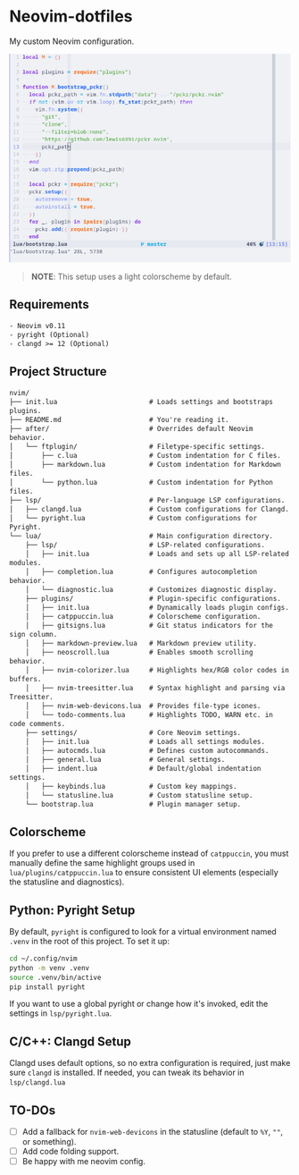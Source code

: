 # Neovim-dotfiles
My custom Neovim configuration.

![Neovim](assets/neovim.png)
> **NOTE**: This setup uses a light colorscheme by default.

## Requirements
```
- Neovim v0.11
- pyright (Optional)
- clangd >= 12 (Optional)
```

## Project Structure
```
nvim/
├── init.lua                       # Loads settings and bootstraps plugins.
├── README.md                      # You're reading it.
├── after/                         # Overrides default Neovim behavior.
│   └── ftplugin/                  # Filetype-specific settings.
│       ├── c.lua                  # Custom indentation for C files.
│       ├── markdown.lua           # Custom indentation for Markdown files.
│       └── python.lua             # Custom indentation for Python files.
├── lsp/                           # Per-language LSP configurations.
│   ├── clangd.lua                 # Custom configurations for Clangd.
│   └── pyright.lua                # Custom configurations for Pyright.
└── lua/                           # Main configuration directory.
    ├── lsp/                       # LSP-related configurations.
    │   ├── init.lua               # Loads and sets up all LSP-related modules.
    │   ├── completion.lua         # Configures autocompletion behavior.
    │   └── diagnostic.lua         # Customizes diagnostic display.
    ├── plugins/                   # Plugin-specific configurations.
    │   ├── init.lua               # Dynamically loads plugin configs.
    │   ├── catppuccin.lua         # Colorscheme configuration.
    │   ├── gitsigns.lua           # Git status indicators for the sign column.
    │   ├── markdown-preview.lua   # Markdown preview utility.
    │   ├── neoscroll.lua          # Enables smooth scrolling behavior.
    │   ├── nvim-colorizer.lua     # Highlights hex/RGB color codes in buffers.
    │   ├── nvim-treesitter.lua    # Syntax highlight and parsing via Treesitter.
    │   ├── nvim-web-devicons.lua  # Provides file-type icones.
    │   └── todo-comments.lua      # Highlights TODO, WARN etc. in code comments.
    ├── settings/                  # Core Neovim settings.
    │   ├── init.lua               # Loads all settings modules.
    │   ├── autocmds.lua           # Defines custom autocommands.
    │   ├── general.lua            # General settings.
    │   ├── indent.lua             # Default/global indentation settings.
    │   ├── keybinds.lua           # Custom key mappings.
    │   └── statusline.lua         # Custom statusline setup.
    └── bootstrap.lua              # Plugin manager setup.
```

## Colorscheme
If you prefer to use a different colorscheme instead of `catppuccin`, you must
 manually define the same highlight groups used in `lua/plugins/catppuccin.lua`
 to ensure consistent UI elements (especially the statusline and diagnostics).

## Python: Pyright Setup
By default, `pyright` is configured to look for a virtual environment named
 `.venv` in the root of this project. To set it up:
```bash
cd ~/.config/nvim
python -m venv .venv
source .venv/bin/active
pip install pyright
```
If you want to use a global pyright or change how it's invoked, edit the
 settings in `lsp/pyright.lua`.

## C/C++: Clangd Setup
Clangd uses default options, so no extra configuration is required, just make
 sure `clangd` is installed. If needed, you can tweak its behavior in
 `lsp/clangd.lua`

## TO-DOs
- [ ] Add a fallback for `nvim-web-devicons` in the statusline (default to
 `%Y`, `""`, or something).
- [ ] Add code folding support.
- [ ] Be happy with me neovim config.

